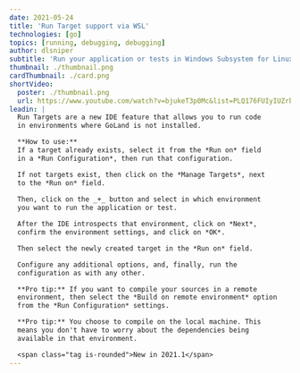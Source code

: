 ```yaml
---
date: 2021-05-24
title: 'Run Target support via WSL'
technologies: [go]
topics: [running, debugging, debugging]
author: dlsniper
subtitle: 'Run your application or tests in Windows Subsystem for Linux (WSL) with ease'
thumbnail: ./thumbnail.png
cardThumbnail: ./card.png
shortVideo:
  poster: ./thumbnail.png
  url: https://www.youtube.com/watch?v=bjukeT3p0Mc&list=PLQ176FUIyIUZrbrlz4AY1V8VzBJKZyVlW&index=108
leadin: |
  Run Targets are a new IDE feature that allows you to run code
  in environments where GoLand is not installed.

  **How to use:**
  If a target already exists, select it from the *Run on* field
  in a *Run Configuration*, then run that configuration.

  If not targets exist, then click on the *Manage Targets*, next
  to the *Run on* field.
  
  Then, click on the _+_ button and select in which environment
  you want to run the application or test.

  After the IDE introspects that environment, click on *Next*,
  confirm the environment settings, and click on *OK*.

  Then select the newly created target in the *Run on* field.

  Configure any additional options, and, finally, run the
  configuration as with any other. 

  **Pro tip:** If you want to compile your sources in a remote
  environment, then select the *Build on remote environment* option
  from the *Run Configuration* settings.

  **Pro tip:** You choose to compile on the local machine. This
  means you don't have to worry about the dependencies being
  available in that environment.

  <span class="tag is-rounded">New in 2021.1</span>
---
```

